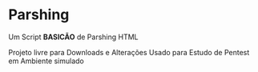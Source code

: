 # Parshing
Um Script **BASICÃO** de Parshing HTML 

 Projeto livre para Downloads e  Alterações 
  Usado para Estudo de Pentest em Ambiente simulado 
  
  
  
